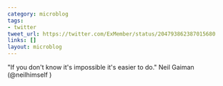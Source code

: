 ```yaml
---
category: microblog
tags:
- twitter
tweet_url: https://twitter.com/ExMember/status/204793862387015680
links: []
layout: microblog
---
```

"If you don't know it's impossible it's easier to do." Neil Gaiman (@neilhimself )
